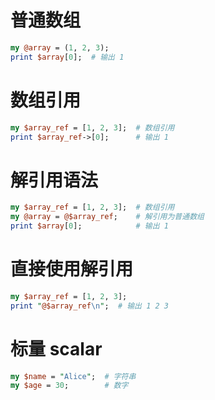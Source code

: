 # 普通数组
``` perl
my @array = (1, 2, 3);
print $array[0];  # 输出 1
```
# 数组引用
``` perl
my $array_ref = [1, 2, 3];  # 数组引用
print $array_ref->[0];      # 输出 1
```
# 解引用语法
```perl
my $array_ref = [1, 2, 3];  # 数组引用
my @array = @$array_ref;    # 解引用为普通数组
print $array[0];            # 输出 1
```
# 直接使用解引用
``` perl
my $array_ref = [1, 2, 3];
print "@$array_ref\n";  # 输出 1 2 3
```
# 标量 scalar
``` perl
my $name = "Alice";  # 字符串
my $age = 30;        # 数字
```